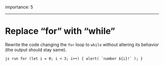 importance: 5

---

# Replace “for” with “while”

Rewrite the code changing the `for` loop to `while` without altering its behavior (the output should stay same).

`` js run for (let i = 0; i < 3; i++) { alert( `number ${i}!` ); } ``
